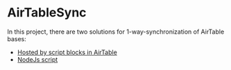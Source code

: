 # AirTableSync

In this project, there are two solutions for 1-way-synchronization of AirTable bases:

- [Hosted by script blocks in AirTable](./scriptBlock)
- [NodeJs script ](./nodeJs)
